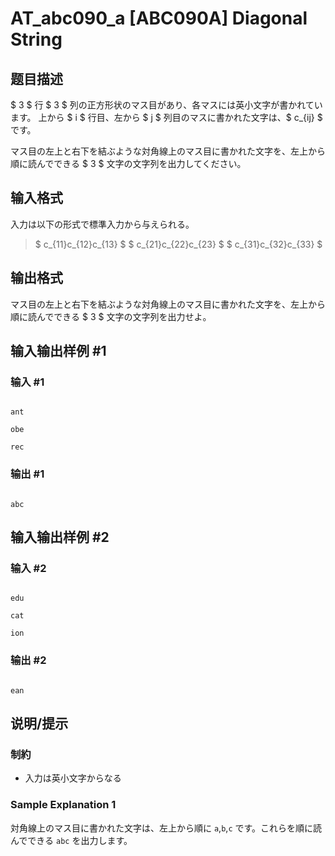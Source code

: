 # AT_abc090_a [ABC090A] Diagonal String

## 题目描述

[problemUrl]: https://atcoder.jp/contests/abc090/tasks/abc090_a

$ 3 $ 行 $ 3 $ 列の正方形状のマス目があり、各マスには英小文字が書かれています。 上から $ i $ 行目、左から $ j $ 列目のマスに書かれた文字は、$ c_{ij} $ です。

マス目の左上と右下を結ぶような対角線上のマス目に書かれた文字を、左上から順に読んでできる $ 3 $ 文字の文字列を出力してください。

## 输入格式

入力は以下の形式で標準入力から与えられる。

> $ c_{11}c_{12}c_{13} $ $ c_{21}c_{22}c_{23} $ $ c_{31}c_{32}c_{33} $

## 输出格式

マス目の左上と右下を結ぶような対角線上のマス目に書かれた文字を、左上から順に読んでできる $ 3 $ 文字の文字列を出力せよ。

## 输入输出样例 #1

### 输入 #1

```
ant
obe
rec
```

### 输出 #1

```
abc
```

## 输入输出样例 #2

### 输入 #2

```
edu
cat
ion
```

### 输出 #2

```
ean
```

## 说明/提示

### 制約

- 入力は英小文字からなる

### Sample Explanation 1

対角線上のマス目に書かれた文字は、左上から順に `a`,`b`,`c` です。これらを順に読んでできる `abc` を出力します。